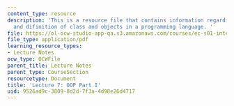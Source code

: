 ```yaml
---
content_type: resource
description: 'This is a resource file that contains information regarding the use
  and difinition of class and objects in a programming language. '
file: https://ol-ocw-studio-app-qa.s3.amazonaws.com/courses/ec-s01-internet-technology-in-local-and-global-communities-spring-2005-summer-2005/9526ad9c38098d2d7f3a4d98e26d4717_MITEC_S01S05_l07_classobj1.pdf
file_type: application/pdf
learning_resource_types:
- Lecture Notes
ocw_type: OCWFile
parent_title: Lecture Notes
parent_type: CourseSection
resourcetype: Document
title: 'Lecture 7: OOP Part I'
uid: 9526ad9c-3809-8d2d-7f3a-4d98e26d4717
---
```

